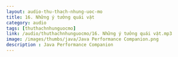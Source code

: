 ```yaml
---
layout: audio-thu-thach-nhung-uoc-mo
title: 16. Những ý tưởng quái vật
category: audio
tags: [thuthachnhunguocmo]
link: /audio/thuthachnhunguocmo/16. Những ý tưởng quái vật.mp3 
image: /images/thumbs/java/Java Performance Companion.png
description : Java Performance Companion 
---
```












